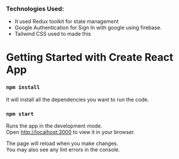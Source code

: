### Technologies Used:
- It used Redux toolkit for state management
- Google Authentication for Sign In with google using firebase.
- Tailwind CSS used to made this

# Getting Started with Create React App

### `npm install`

It will install all the dependencies you want to run the code.

### `npm start`

Runs the app in the development mode.\
Open [http://localhost:3000](http://localhost:3000) to view it in your browser.

The page will reload when you make changes.\
You may also see any lint errors in the console.

